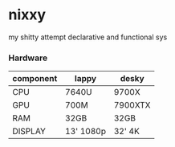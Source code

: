 # nixxy  
my shitty attempt declarative and functional sys 

### Hardware

| component | lappy   | desky    |
|--------------- | ---------------- |-------------- |
| CPU   |  7640U   | 9700X  |
| GPU   |  700M  | 7900XTX   |
| RAM   | 32GB    | 32GB    |
| DISPLAY   | 13' 1080p | 32' 4K |

### 


## 
